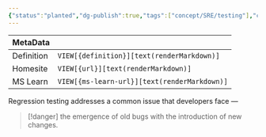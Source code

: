 ```yaml
---
{"status":"planted","dg-publish":true,"tags":["concept/SRE/testing"],"creation_date":"2024-05-08 10:11","definition":"Regression Testing is a type of testing in the software development cycle that runs after every change to ensure that the change introduces no unintended breaks.","ms-learn-url":"undefined","url":"undefined","aliases":null,"permalink":"/concepts/regression-testing/","dgPassFrontmatter":true}
---
```



| MetaData   |                                              |
| ---------- | -------------------------------------------- |
| Definition | `VIEW[{definition}][text(renderMarkdown)]`   |
| Homesite   | `VIEW[{url}][text(renderMarkdown)]`          |
| MS Learn   | `VIEW[{ms-learn-url}][text(renderMarkdown)]` |

Regression testing addresses a common issue that developers face — 

> [!danger]
> the emergence of old bugs with the introduction of new changes.

